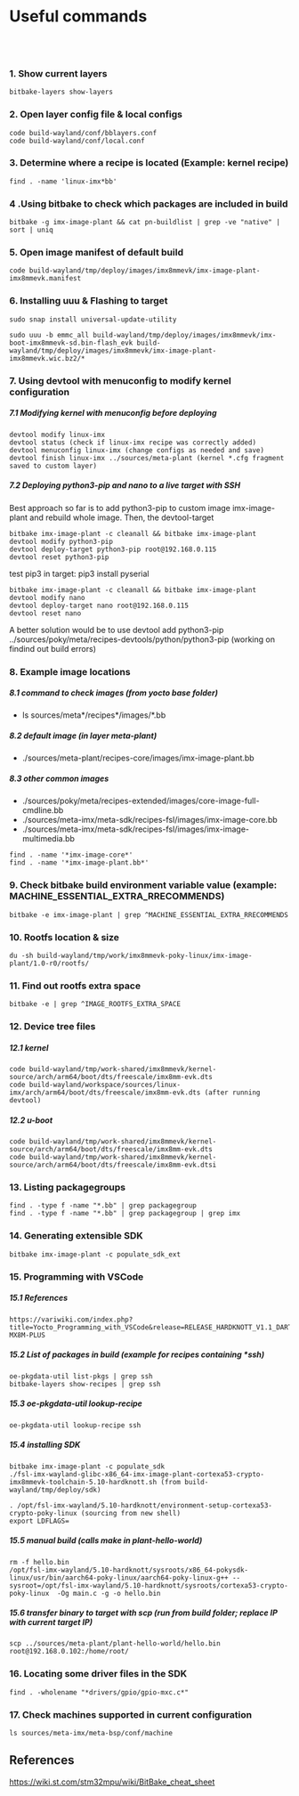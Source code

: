 
# Useful commands
<br/><br/>

### 1. Show current layers
```
bitbake-layers show-layers
```
### 2. Open layer config file & local configs
```
code build-wayland/conf/bblayers.conf
code build-wayland/conf/local.conf
```
### 3. Determine where a recipe is located (Example: kernel recipe)
```
find . -name 'linux-imx*bb'
```
### 4 .Using bitbake to check which packages are included in build
```
bitbake -g imx-image-plant && cat pn-buildlist | grep -ve "native" | sort | uniq
```
### 5. Open image manifest of default build
```
code build-wayland/tmp/deploy/images/imx8mmevk/imx-image-plant-imx8mmevk.manifest
```
### 6. Installing uuu & Flashing to target
```
sudo snap install universal-update-utility

sudo uuu -b emmc_all build-wayland/tmp/deploy/images/imx8mmevk/imx-boot-imx8mmevk-sd.bin-flash_evk build-wayland/tmp/deploy/images/imx8mmevk/imx-image-plant-imx8mmevk.wic.bz2/*
```
### 7. Using devtool with menuconfig to modify kernel configuration

##### 7.1 Modifying kernel with menuconfig before deploying
```
devtool modify linux-imx
devtool status (check if linux-imx recipe was correctly added)
devtool menuconfig linux-imx (change configs as needed and save)
devtool finish linux-imx ../sources/meta-plant (kernel *.cfg fragment saved to custom layer)

```
##### 7.2 Deploying python3-pip and nano to a live target with SSH

Best approach so far is to add python3-pip to custom image imx-image-plant and rebuild whole image.
Then, the devtool-target
```
bitbake imx-image-plant -c cleanall && bitbake imx-image-plant
devtool modify python3-pip
devtool deploy-target python3-pip root@192.168.0.115
devtool reset python3-pip
```

test pip3 in target: pip3 install pyserial

```
bitbake imx-image-plant -c cleanall && bitbake imx-image-plant
devtool modify nano
devtool deploy-target nano root@192.168.0.115
devtool reset nano
```
A better solution would be to use devtool add python3-pip ../sources/poky/meta/recipes-devtools/python/python3-pip (working on findind out build errors)


### 8. Example image locations

##### 8.1 command to check images (from yocto base folder)
* ls sources/meta*/recipes*/images/*.bb

##### 8.2 default image (in layer meta-plant)
* ./sources/meta-plant/recipes-core/images/imx-image-plant.bb

##### 8.3 other common images
* ./sources/poky/meta/recipes-extended/images/core-image-full-cmdline.bb
* ./sources/meta-imx/meta-sdk/recipes-fsl/images/imx-image-core.bb
* ./sources/meta-imx/meta-sdk/recipes-fsl/images/imx-image-multimedia.bb
```
find . -name '*imx-image-core*'
find . -name '*imx-image-plant.bb*'
```

### 9. Check bitbake build environment variable value (example: MACHINE_ESSENTIAL_EXTRA_RRECOMMENDS)
```
bitbake -e imx-image-plant | grep ^MACHINE_ESSENTIAL_EXTRA_RRECOMMENDS
```

### 10. Rootfs location & size
```
du -sh build-wayland/tmp/work/imx8mmevk-poky-linux/imx-image-plant/1.0-r0/rootfs/
```

### 11. Find out rootfs extra space
```
bitbake -e | grep ^IMAGE_ROOTFS_EXTRA_SPACE
```

### 12. Device tree files

##### 12.1 kernel
```
code build-wayland/tmp/work-shared/imx8mmevk/kernel-source/arch/arm64/boot/dts/freescale/imx8mm-evk.dts
code build-wayland/workspace/sources/linux-imx/arch/arm64/boot/dts/freescale/imx8mm-evk.dts (after running devtool)
```

##### 12.2 u-boot
```
code build-wayland/tmp/work-shared/imx8mmevk/kernel-source/arch/arm64/boot/dts/freescale/imx8mm-evk.dts
code build-wayland/tmp/work-shared/imx8mmevk/kernel-source/arch/arm64/boot/dts/freescale/imx8mm-evk.dtsi
```

### 13. Listing packagegroups
```
find . -type f -name "*.bb" | grep packagegroup
find . -type f -name "*.bb" | grep packagegroup | grep imx
```

### 14. Generating extensible SDK
```
bitbake imx-image-plant -c populate_sdk_ext
```
### 15. Programming with VSCode 

##### 15.1 References
```
https://variwiki.com/index.php?title=Yocto_Programming_with_VSCode&release=RELEASE_HARDKNOTT_V1.1_DART-MX8M-PLUS
```
##### 15.2 List of packages in build (example for recipes containing *ssh)
```
oe-pkgdata-util list-pkgs | grep ssh
bitbake-layers show-recipes | grep ssh
```
##### 15.3 oe-pkgdata-util lookup-recipe
```
oe-pkgdata-util lookup-recipe ssh
```

##### 15.4 installing SDK
```
bitbake imx-image-plant -c populate_sdk
./fsl-imx-wayland-glibc-x86_64-imx-image-plant-cortexa53-crypto-imx8mmevk-toolchain-5.10-hardknott.sh (from build-wayland/tmp/deploy/sdk)

. /opt/fsl-imx-wayland/5.10-hardknott/environment-setup-cortexa53-crypto-poky-linux (sourcing from new shell)
export LDFLAGS=
```

##### 15.5 manual build (calls make in plant-hello-world)
```
rm -f hello.bin
/opt/fsl-imx-wayland/5.10-hardknott/sysroots/x86_64-pokysdk-linux/usr/bin/aarch64-poky-linux/aarch64-poky-linux-g++ --sysroot=/opt/fsl-imx-wayland/5.10-hardknott/sysroots/cortexa53-crypto-poky-linux  -Og main.c -g -o hello.bin
``` 
##### 15.6 transfer binary to target with scp (run from build folder; replace IP with current target IP)
```
scp ../sources/meta-plant/plant-hello-world/hello.bin root@192.168.0.102:/home/root/
```

### 16. Locating some driver files in the SDK
```
find . -wholename "*drivers/gpio/gpio-mxc.c*"
```

### 17. Check machines supported in current configuration
```
ls sources/meta-imx/meta-bsp/conf/machine
```


## References
https://wiki.st.com/stm32mpu/wiki/BitBake_cheat_sheet







